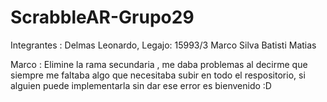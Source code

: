 # ScrabbleAR-Grupo29
Integrantes : Delmas Leonardo, Legajo: 15993/3
Marco Silva
Batisti Matias


Marco : Elimine la rama secundaria , me daba problemas al decirme que siempre me faltaba algo que necesitaba subir  en todo
el respositorio, si alguien puede implementarla sin dar ese error es bienvenido :D
